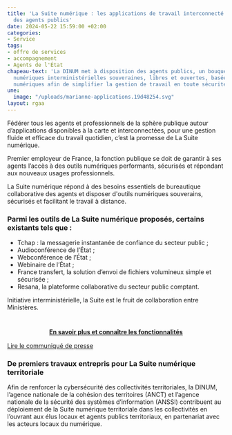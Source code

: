 ```yaml
---
title: 'La Suite numérique : les applications de travail interconnecté à disposition
  des agents publics'
date: 2024-05-22 15:59:00 +02:00
categories:
- Service
tags:
- offre de services
- accompagnement
- Agents de l'État
chapeau-text: 'La DINUM met à disposition des agents publics, un bouquet d’applications
  numériques interministérielles souveraines, libres et ouvertes, basées sur des communs
  numériques afin de simplifier la gestion de travail en toute sécurité. '
une:
  image: "/uploads/marianne-applications.19d48254.svg"
layout: rgaa
---
```


Fédérer tous les agents et professionnels de la sphère publique autour d’applications disponibles à la carte et interconnectées, pour une gestion fluide et efficace du travail quotidien, c’est la promesse de La Suite numérique.

Premier employeur de France, la fonction publique se doit de garantir à ses agents l’accès à des outils numériques performants, sécurisés et répondant aux nouveaux usages professionnels.

La Suite numérique répond à des besoins essentiels de bureautique collaborative des agents et disposer d'outils numériques souverains, sécurisés et facilitant le travail à distance. 

### Parmi les outils de La Suite numérique proposés, certains existants tels que :

* Tchap : la messagerie instantanée de confiance du secteur public ;
* Audioconférence de l’État ;
* Webconférence de l’État ;
* Webinaire de l’État ;
* France transfert, la solution d’envoi de fichiers volumineux simple et sécurisée ;
* Resana, la plateforme collaborative du secteur public comptant.

Initiative interministérielle, la Suite est le fruit de collaboration entre Ministères. 

<div align="center" style="margin-bottom: 15px; margin-top: 40px"><a href="http://lasuite.numerique.gouv.fr/" class="button" title="En savoir plus et connaître les fonctionnalités  - Lien externe"><b>En savoir plus et connaître les fonctionnalités </b></a></div>

[Lire le communiqué de presse](https://www.numerique.gouv.fr/espace-presse/lancement-suite-numerique-collaborative/)

### De premiers travaux entrepris pour La Suite numérique territoriale

Afin de renforcer la cybersécurité des collectivités territoriales, la DINUM, l’agence nationale de la cohésion des territoires (ANCT) et l’agence nationale de la sécurité des systèmes d’information (ANSSI) contribuent au déploiement de la Suite numérique territoriale dans les collectivités en l’ouvrant aux élus locaux et agents publics territoriaux, en partenariat avec les acteurs locaux du numérique.

